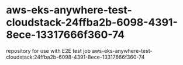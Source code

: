 # aws-eks-anywhere-test-cloudstack-24ffba2b-6098-4391-8ece-13317666f360-74
repository for use with E2E test job aws-eks-anywhere-test-cloudstack:24ffba2b-6098-4391-8ece-13317666f360-74
